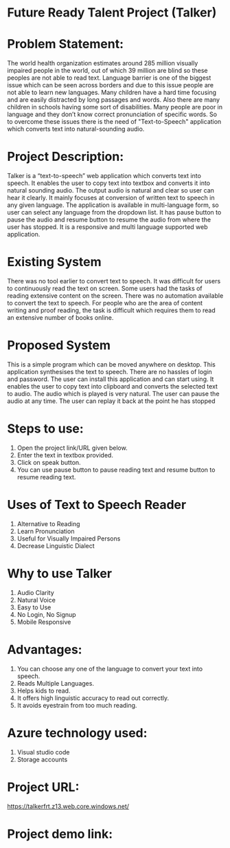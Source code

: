 # Future Ready Talent Project (Talker)
# Problem Statement: 
The world health organization estimates around 285 million visually impaired people in the world, out of which 39 million are blind so these peoples are not able to read text. Language barrier is one of the biggest issue which can be seen across borders and due to this issue people are not able to learn new languages. Many children have a hard time focusing and are easily distracted by long passages and words. Also there are many children in schools having some sort of disabilities. Many people are poor in language and they don’t know correct pronunciation of specific words. So to overcome these issues there is the need of "Text-to-Speech" application which converts text into natural-sounding audio.
# Project Description:
Talker is a “text-to-speech” web application which converts text into speech. It enables the user to copy text into textbox and converts it into natural sounding audio. The output audio is natural and clear so user can hear it clearly. It mainly focuses at conversion of written text to speech in any given language. The application is available in multi-language form, so user can select any language from the dropdown list. It has pause button to pause the audio and resume button to resume the audio from where the user has stopped. It is a responsive and multi language supported web application.
# Existing System
There was no tool earlier to convert text to speech. It was difficult for users to continuously read the text on screen. Some users had the tasks of reading extensive content on the screen. There was no automation available to convert the text to speech. For people who are the area of content writing and proof reading, the task is difficult which requires them to read an extensive number of books online.
# Proposed System
This is a simple program which can be moved anywhere on desktop. This application synthesises the text to speech. There are no hassles of login and password. The user can install this application and can start using. It enables the user to copy text into clipboard and converts the selected text to audio. The audio which is played is very natural. The user can pause the audio at any time. The user can replay it back at the point he has stopped
# Steps to use:
1) Open the project link/URL given below.
2) Enter the text in textbox provided.
3) Click on speak button.
4) You can use pause button to pause reading text and resume button to resume reading text.
# Uses of Text to Speech Reader
1) Alternative to Reading
2) Learn Pronunciation
3) Useful for Visually Impaired Persons
4) Decrease Linguistic Dialect
# Why to use Talker
1) Audio Clarity
2) Natural Voice
3) Easy to Use
4) No Login, No Signup
5) Mobile Responsive
# Advantages:
1) You can choose any one of the language to convert your text into speech.
2) Reads Multiple Languages.
3) Helps kids to read.
4) It offers high linguistic accuracy to read out correctly.
5) It avoids eyestrain from too much reading.
# Azure technology used:
1) Visual studio code
2) Storage accounts
# Project URL:
https://talkerfrt.z13.web.core.windows.net/

# Project demo link:

